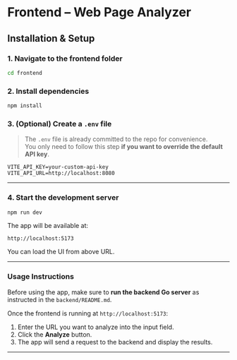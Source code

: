 # Frontend – Web Page Analyzer

## Installation & Setup

### 1. Navigate to the frontend folder

```bash
cd frontend
```

### 2. Install dependencies

```bash
npm install
```

### 3. (Optional) Create a `.env` file

> The `.env` file is already committed to the repo for convenience.  
> You only need to follow this step **if you want to override the default API key**.

```env
VITE_API_KEY=your-custom-api-key
VITE_API_URL=http://localhost:8080
```

---

### 4. Start the development server

```bash
npm run dev
```

The app will be available at:

```
http://localhost:5173
```

You can load the UI from above URL.

---

### Usage Instructions

Before using the app, make sure to **run the backend Go server** as instructed in the `backend/README.md`.

Once the frontend is running at `http://localhost:5173`:

1. Enter the URL you want to analyze into the input field.
2. Click the **Analyze** button.
3. The app will send a request to the backend and display the results.

---
